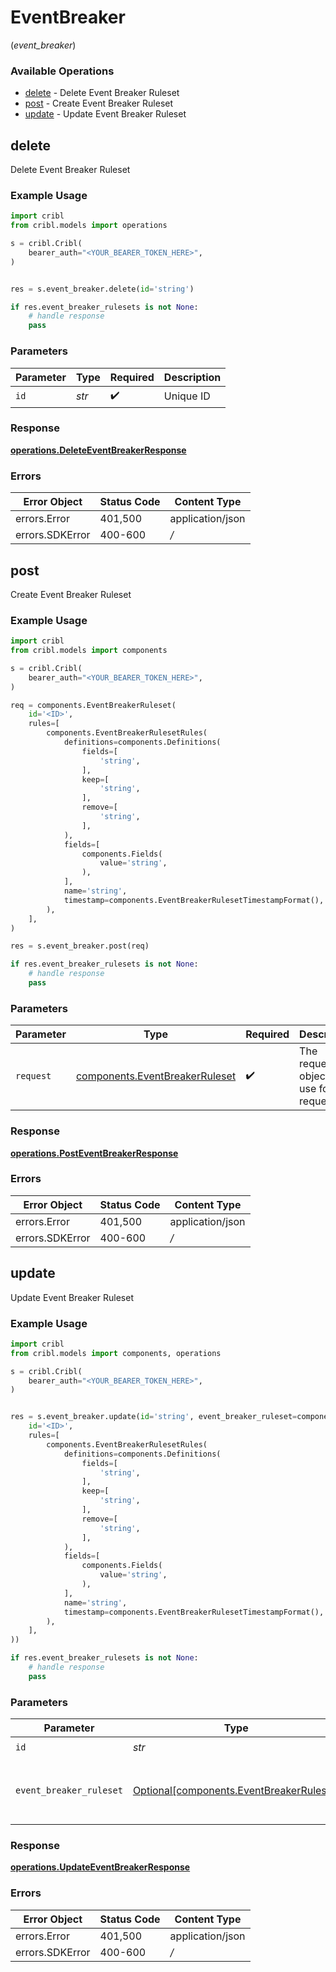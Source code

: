 # EventBreaker
(*event_breaker*)

### Available Operations

* [delete](#delete) - Delete Event Breaker Ruleset
* [post](#post) - Create Event Breaker Ruleset
* [update](#update) - Update Event Breaker Ruleset

## delete

Delete Event Breaker Ruleset

### Example Usage

```python
import cribl
from cribl.models import operations

s = cribl.Cribl(
    bearer_auth="<YOUR_BEARER_TOKEN_HERE>",
)


res = s.event_breaker.delete(id='string')

if res.event_breaker_rulesets is not None:
    # handle response
    pass
```

### Parameters

| Parameter          | Type               | Required           | Description        |
| ------------------ | ------------------ | ------------------ | ------------------ |
| `id`               | *str*              | :heavy_check_mark: | Unique ID          |


### Response

**[operations.DeleteEventBreakerResponse](../../models/operations/deleteeventbreakerresponse.md)**
### Errors

| Error Object     | Status Code      | Content Type     |
| ---------------- | ---------------- | ---------------- |
| errors.Error     | 401,500          | application/json |
| errors.SDKError  | 400-600          | */*              |

## post

Create Event Breaker Ruleset

### Example Usage

```python
import cribl
from cribl.models import components

s = cribl.Cribl(
    bearer_auth="<YOUR_BEARER_TOKEN_HERE>",
)

req = components.EventBreakerRuleset(
    id='<ID>',
    rules=[
        components.EventBreakerRulesetRules(
            definitions=components.Definitions(
                fields=[
                    'string',
                ],
                keep=[
                    'string',
                ],
                remove=[
                    'string',
                ],
            ),
            fields=[
                components.Fields(
                    value='string',
                ),
            ],
            name='string',
            timestamp=components.EventBreakerRulesetTimestampFormat(),
        ),
    ],
)

res = s.event_breaker.post(req)

if res.event_breaker_rulesets is not None:
    # handle response
    pass
```

### Parameters

| Parameter                                                                        | Type                                                                             | Required                                                                         | Description                                                                      |
| -------------------------------------------------------------------------------- | -------------------------------------------------------------------------------- | -------------------------------------------------------------------------------- | -------------------------------------------------------------------------------- |
| `request`                                                                        | [components.EventBreakerRuleset](../../models/components/eventbreakerruleset.md) | :heavy_check_mark:                                                               | The request object to use for the request.                                       |


### Response

**[operations.PostEventBreakerResponse](../../models/operations/posteventbreakerresponse.md)**
### Errors

| Error Object     | Status Code      | Content Type     |
| ---------------- | ---------------- | ---------------- |
| errors.Error     | 401,500          | application/json |
| errors.SDKError  | 400-600          | */*              |

## update

Update Event Breaker Ruleset

### Example Usage

```python
import cribl
from cribl.models import components, operations

s = cribl.Cribl(
    bearer_auth="<YOUR_BEARER_TOKEN_HERE>",
)


res = s.event_breaker.update(id='string', event_breaker_ruleset=components.EventBreakerRuleset(
    id='<ID>',
    rules=[
        components.EventBreakerRulesetRules(
            definitions=components.Definitions(
                fields=[
                    'string',
                ],
                keep=[
                    'string',
                ],
                remove=[
                    'string',
                ],
            ),
            fields=[
                components.Fields(
                    value='string',
                ),
            ],
            name='string',
            timestamp=components.EventBreakerRulesetTimestampFormat(),
        ),
    ],
))

if res.event_breaker_rulesets is not None:
    # handle response
    pass
```

### Parameters

| Parameter                                                                                  | Type                                                                                       | Required                                                                                   | Description                                                                                |
| ------------------------------------------------------------------------------------------ | ------------------------------------------------------------------------------------------ | ------------------------------------------------------------------------------------------ | ------------------------------------------------------------------------------------------ |
| `id`                                                                                       | *str*                                                                                      | :heavy_check_mark:                                                                         | Unique ID                                                                                  |
| `event_breaker_ruleset`                                                                    | [Optional[components.EventBreakerRuleset]](../../models/components/eventbreakerruleset.md) | :heavy_minus_sign:                                                                         | Event Breaker Ruleset object to be updated                                                 |


### Response

**[operations.UpdateEventBreakerResponse](../../models/operations/updateeventbreakerresponse.md)**
### Errors

| Error Object     | Status Code      | Content Type     |
| ---------------- | ---------------- | ---------------- |
| errors.Error     | 401,500          | application/json |
| errors.SDKError  | 400-600          | */*              |
